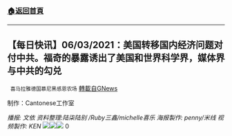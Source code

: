 ###  [:house:返回首頁](https://github.com/ourhimalayas/txt)
---

## 【每日快讯】06/03/2021：美国转移国内经济问题对付中共。福奇的暴露诱出了美国和世界科学界，媒体界与中共的勾兑
` 喜马拉雅德国慕尼黑感恩农场` [轉載自GNews](https://gnews.org/zh-hans/1298490/)

制作：Cantonese工作室



*播报: 文依
资料整理:陆柒陆别 /Ruby三鑫/michelle喜乐
海报製作: penny/米线
视频製作: KEN*
![]()![](https://cdn.discordapp.com/attachments/574855309877575681/850541125496602686/image2.png)![]()![](https://cdn.discordapp.com/attachments/574855309877575681/850541125223055381/image1.png)![]()![](https://cdn.discordapp.com/attachments/574855309877575681/850541124794712094/image0.png)
0
